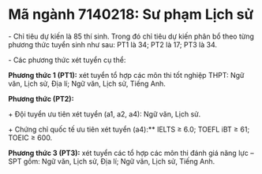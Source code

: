 # Mã ngành 7140218: Sư phạm Lịch sử

\- Chỉ tiêu dự kiến là 85 thí sinh. Trong đó chỉ tiêu dự kiến phân bổ theo từng phương thức tuyển sinh như sau: PT1 là 34; PT2 là 17; PT3 là 34.

\- Các phương thức xét tuyển cụ thể:

**Phương thức 1 (PT1):** xét tuyển tổ hợp các môn thi tốt nghiệp THPT: Ngữ văn, Lịch sử, Địa lí; Ngữ văn, Lịch sử, Tiếng Anh.

**Phương thức (PT2):** 

\+ Đội tuyển ưu tiên xét tuyển (a1, a2, a4): Ngữ văn, Lịch sử.

\+ Chứng chỉ quốc tế ưu tiên xét tuyển (a4):** IELTS ≥ 6.0; TOEFL iBT ≥ 61; TOEIC ≥ 600.

**Phương thức 3 (PT3):** xét tuyển các tổ hợp các môn thi đánh giá năng lực – SPT gồm: Ngữ văn, Lịch sử, Địa lí; Ngữ văn, Lịch sử, Tiếng Anh.